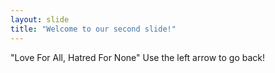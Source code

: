 ```yaml
---
layout: slide
title: "Welcome to our second slide!"
---
```

"Love For All, Hatred For None"
Use the left arrow to go back!
